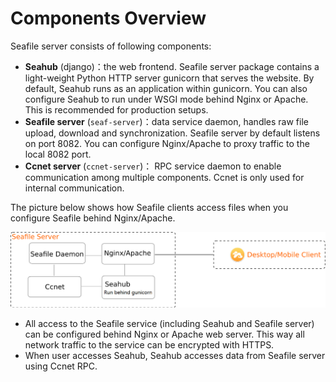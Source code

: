 # Components Overview

Seafile server consists of following components:

- **Seahub** (django)：the web frontend. Seafile server package contains a light-weight Python HTTP server gunicorn that serves the website. By default, Seahub runs as an application within gunicorn. You can also configure Seahub to run under WSGI mode behind Nginx or Apache. This is recommended for production setups.
- **Seafile server** (``seaf-server``)：data service daemon, handles raw file upload, download and synchronization. Seafile server by default listens on port 8082. You can configure Nginx/Apache to proxy traffic to the local 8082 port.
- **Ccnet server** (``ccnet-server``)： RPC service daemon to enable communication among multiple components. Ccnet is only used for internal communication.

The picture below shows how Seafile clients access files when you configure Seafile behind Nginx/Apache.

![Seafile Sync](../images/seafile-arch-new-http.png)

- All access to the Seafile service (including Seahub and Seafile server) can be configured behind Nginx or Apache web server. This way all network traffic to the service can be encrypted with HTTPS.
- When user accesses Seahub, Seahub accesses data from Seafile server using Ccnet RPC.
